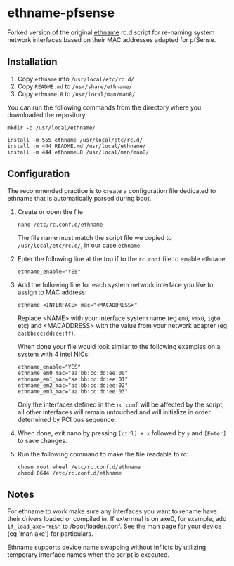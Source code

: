 # ethname-pfsense
Forked version of the original [ethname](https://github.com/eborisch/ethname) rc.d script for re-naming system network interfaces based on their MAC addresses adapted for pfSense.

## Installation

  1. Copy `ethname` into `/usr/local/etc/rc.d/`
  2. Copy `README.md` to `/usr/share/ethname/`
  3. Copy `ethname.8` to `/usr/local/man/man8/`
  
You can run the following commands from the directory where you downloaded the repository:  

```
mkdir -p /usr/local/ethname/

install -m 555 ethname /usr/local/etc/rc.d/
install -m 444 README.md /usr/local/ethname/
install -m 444 ethname.8 /usr/local/man/man8/
```

## Configuration

The recommended practice is to create a configuration file dedicated to ethname that is automatically parsed during boot.

   1. Create or open the file

      ```
      nano /etc/rc.conf.d/ethname
      ```
      The file name must match the script file we copied to `/usr/local/etc/rc.d/`, in our case `ethname`.

   2. Enter the following line at the top if to the `rc.conf` file to enable ethnane
      ```
      ethname_enable="YES"
      ```
   3. Add the following line for each system network interface you like to assign to MAC address:
      ```
      ethname_<INTERFACE>_mac="<MACADDRESS>"
      ```
      Replace \<NAME\> with your interface system name (eg `em0`, `vmx0`, `igb0` etc) and \<MACADDRESS\> with the value from your network adapter (eg `aa:bb:cc:dd:ee:ff`).

      When done your file would look similar to the following examples on a system with 4 intel NICs:
    
      ```
      ethname_enable="YES"
      ethname_em0_mac="aa:bb:cc:dd:ee:00"
      ethname_em1_mac="aa:bb:cc:dd:ee:01"
      ethname_em2_mac="aa:bb:cc:dd:ee:02"
      ethname_em3_mac="aa:bb:cc:dd:ee:03"
      ```

      Only the interfaces defined in the `rc.conf` will be affected by the script, all other interfaces will remain untouched and will initialize in order determined         by PCI bus sequence.

   4. When done, exit nano by pressing `[ctrl] + x` followed by `y` and `[Enter]` to save changes.

   5. Run the following command to make the file readable to rc:

      ```
      chown root:wheel /etc/rc.conf.d/ethname
      chmod 0644 /etc/rc.conf.d/ethname
      ```
  
## Notes
  
For ethname to work make sure any interfaces you want to rename have their drivers loaded or
compiled in. If externnal is on axe0, for example, add `if_load_axe="YES"` to
/boot/loader.conf. See the man page for your device (eg 'man axe') for
particulars.

Ethname supports device name swapping without inflicts by utilizing temporary interface names when the script is executed.
